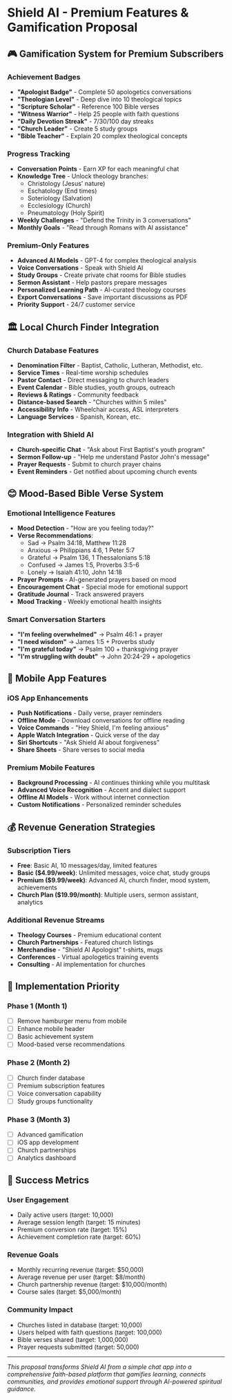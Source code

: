 # Shield AI - Premium Features & Gamification Proposal

## 🎮 **Gamification System for Premium Subscribers**

### **Achievement Badges**
- **"Apologist Badge"** - Complete 50 apologetics conversations
- **"Theologian Level"** - Deep dive into 10 theological topics  
- **"Scripture Scholar"** - Reference 100 Bible verses
- **"Witness Warrior"** - Help 25 people with faith questions
- **"Daily Devotion Streak"** - 7/30/100 day streaks
- **"Church Leader"** - Create 5 study groups
- **"Bible Teacher"** - Explain 20 complex theological concepts

### **Progress Tracking**
- **Conversation Points** - Earn XP for each meaningful chat
- **Knowledge Tree** - Unlock theology branches:
  - Christology (Jesus' nature)
  - Eschatology (End times)
  - Soteriology (Salvation)
  - Ecclesiology (Church)
  - Pneumatology (Holy Spirit)
- **Weekly Challenges** - "Defend the Trinity in 3 conversations"
- **Monthly Goals** - "Read through Romans with AI assistance"

### **Premium-Only Features**
- **Advanced AI Models** - GPT-4 for complex theological analysis
- **Voice Conversations** - Speak with Shield AI
- **Study Groups** - Create private chat rooms for Bible studies
- **Sermon Assistant** - Help pastors prepare messages
- **Personalized Learning Path** - AI-curated theology courses
- **Export Conversations** - Save important discussions as PDF
- **Priority Support** - 24/7 customer service

## 🏛️ **Local Church Finder Integration**

### **Church Database Features**
- **Denomination Filter** - Baptist, Catholic, Lutheran, Methodist, etc.
- **Service Times** - Real-time worship schedules
- **Pastor Contact** - Direct messaging to church leaders
- **Event Calendar** - Bible studies, youth groups, outreach
- **Reviews & Ratings** - Community feedback
- **Distance-based Search** - "Churches within 5 miles"
- **Accessibility Info** - Wheelchair access, ASL interpreters
- **Language Services** - Spanish, Korean, etc.

### **Integration with Shield AI**
- **Church-specific Chat** - "Ask about First Baptist's youth program"
- **Sermon Follow-up** - "Help me understand Pastor John's message"
- **Prayer Requests** - Submit to church prayer chains
- **Event Reminders** - Get notified about upcoming church events

## 😊 **Mood-Based Bible Verse System**

### **Emotional Intelligence Features**
- **Mood Detection** - "How are you feeling today?"
- **Verse Recommendations**:
  - Sad → Psalm 34:18, Matthew 11:28
  - Anxious → Philippians 4:6, 1 Peter 5:7
  - Grateful → Psalm 136, 1 Thessalonians 5:18
  - Confused → James 1:5, Proverbs 3:5-6
  - Lonely → Isaiah 41:10, John 14:18
- **Prayer Prompts** - AI-generated prayers based on mood
- **Encouragement Chat** - Special mode for emotional support
- **Gratitude Journal** - Track answered prayers
- **Mood Tracking** - Weekly emotional health insights

### **Smart Conversation Starters**
- **"I'm feeling overwhelmed"** → Psalm 46:1 + prayer
- **"I need wisdom"** → James 1:5 + Proverbs study
- **"I'm grateful today"** → Psalm 100 + thanksgiving prayer
- **"I'm struggling with doubt"** → John 20:24-29 + apologetics

## 📱 **Mobile App Features**

### **iOS App Enhancements**
- **Push Notifications** - Daily verse, prayer reminders
- **Offline Mode** - Download conversations for offline reading
- **Voice Commands** - "Hey Shield, I'm feeling anxious"
- **Apple Watch Integration** - Quick verse of the day
- **Siri Shortcuts** - "Ask Shield AI about forgiveness"
- **Share Sheets** - Share verses to social media

### **Premium Mobile Features**
- **Background Processing** - AI continues thinking while you multitask
- **Advanced Voice Recognition** - Accent and dialect support
- **Offline AI Models** - Work without internet connection
- **Custom Notifications** - Personalized reminder schedules

## 💰 **Revenue Generation Strategies**

### **Subscription Tiers**
- **Free**: Basic AI, 10 messages/day, limited features
- **Basic ($4.99/week)**: Unlimited messages, voice chat, study groups
- **Premium ($9.99/week)**: Advanced AI, church finder, mood system, achievements
- **Church Plan ($19.99/month)**: Multiple users, sermon assistant, analytics

### **Additional Revenue Streams**
- **Theology Courses** - Premium educational content
- **Church Partnerships** - Featured church listings
- **Merchandise** - "Shield AI Apologist" t-shirts, mugs
- **Conferences** - Virtual apologetics training events
- **Consulting** - AI implementation for churches

## 🚀 **Implementation Priority**

### **Phase 1 (Month 1)**
- [ ] Remove hamburger menu from mobile
- [ ] Enhance mobile header
- [ ] Basic achievement system
- [ ] Mood-based verse recommendations

### **Phase 2 (Month 2)**
- [ ] Church finder database
- [ ] Premium subscription features
- [ ] Voice conversation capability
- [ ] Study groups functionality

### **Phase 3 (Month 3)**
- [ ] Advanced gamification
- [ ] iOS app development
- [ ] Church partnerships
- [ ] Analytics dashboard

## 🎯 **Success Metrics**

### **User Engagement**
- Daily active users (target: 10,000)
- Average session length (target: 15 minutes)
- Premium conversion rate (target: 15%)
- Achievement completion rate (target: 60%)

### **Revenue Goals**
- Monthly recurring revenue (target: $50,000)
- Average revenue per user (target: $8/month)
- Church partnership revenue (target: $10,000/month)
- Course sales (target: $5,000/month)

### **Community Impact**
- Churches listed in database (target: 10,000)
- Users helped with faith questions (target: 100,000)
- Bible verses shared (target: 1,000,000)
- Prayer requests submitted (target: 50,000)

---

*This proposal transforms Shield AI from a simple chat app into a comprehensive faith-based platform that gamifies learning, connects communities, and provides emotional support through AI-powered spiritual guidance.* 